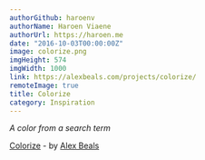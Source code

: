 ```yaml
---
authorGithub: haroenv
authorName: Haroen Viaene
authorUrl: https://haroen.me
date: "2016-10-03T00:00:00Z"
image: colorize.png
imgHeight: 574
imgWidth: 1000
link: https://alexbeals.com/projects/colorize/
remoteImage: true
title: Colorize
category: Inspiration
---
```


_A color from a search term_

[Colorize](https://alexbeals.com/projects/colorize/) - by [Alex Beals](https://alexbeals.com)
